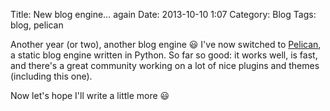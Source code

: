 Title: New blog engine… again
Date: 2013-10-10 1:07
Category: Blog
Tags: blog, pelican

Another year (or two), another blog engine :smiley: I've now switched to [Pelican][],
a static blog engine written in Python. So far so good: it works well, is fast,
and there's a great community working on a lot of nice plugins and themes
(including this one).

Now let's hope I'll write a little more :smiley:

[Pelican]: http://blog.getpelican.com/
